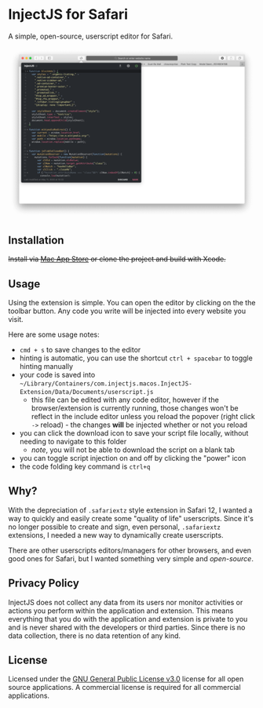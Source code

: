 # InjectJS for Safari

A simple, open-source, userscript editor for Safari.

![InjectJS for Safari](/etc/screenshot.png)

## Installation

~~Install via [Mac App Store](https://itunes.apple.com/us/app/userscripts/id1463298887) or clone the project and build with Xcode.~~

## Usage

Using the extension is simple. You can open the editor by clicking on the the toolbar button. Any code you write will be injected into every website you visit.

Here are some usage notes:

- `cmd + s` to save changes to the editor
- hinting is automatic, you can use the shortcut `ctrl + spacebar` to toggle hinting manually
- your code is saved into `~/Library/Containers/com.injectjs.macos.InjectJS-Extension/Data/Documents/userscript.js`
    - this file can be edited with any code editor, however if the browser/extension is currently running, those changes won't be reflect in the include editor unless you reload the popover (right click `->` reload) - the changes **will** be injected whether or not you reload
- you can click the download icon to save your script file locally, without needing to navigate to this folder
    - *note*, you will not be able to download the script on a blank tab
- you can toggle script injection on and off by clicking the "power" icon
- the code folding key command is `ctrl+q`

## Why?

With the depreciation of `.safariextz` style extension in Safari 12, I wanted a way to quickly and easily create some "quality of life" userscripts. Since it's no longer possible to create and sign, even personal, `.safariextz` extensions, I needed a new way to dynamically create userscripts.

There are other userscripts editors/managers for other browsers, and even good ones for Safari, but I wanted something very simple and *open-source*.

## Privacy Policy
InjectJS does not collect any data from its users nor monitor activities or actions you perform within the application and extension. This means everything that you do with the application and extension is private to you and is never shared with the developers or third parties. Since there is no data collection, there is no data retention of any kind.

## License 

Licensed under the [GNU General Public License v3.0](/LICENSE) license for all open source applications. A commercial license is required for all commercial applications.



